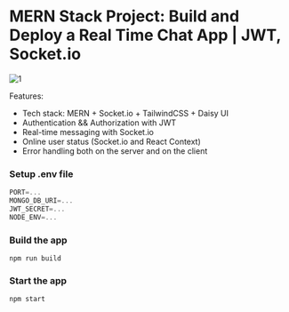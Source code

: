 # MERN Stack Project: Build and Deploy a Real Time Chat App | JWT, Socket.io

![1](https://github.com/DanishSofii/chat-app/assets/146963321/c7daeb7d-b90a-4a5e-be8e-701e6b04969b)


Features:

-    Tech stack: MERN + Socket.io + TailwindCSS + Daisy UI
-    Authentication && Authorization with JWT
-    Real-time messaging with Socket.io
-    Online user status (Socket.io and React Context)
-    Error handling both on the server and on the client


### Setup .env file

```js
PORT=...
MONGO_DB_URI=...
JWT_SECRET=...
NODE_ENV=...
```

### Build the app

```shell
npm run build
```

### Start the app

```shell
npm start
```
